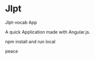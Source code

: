# Jlpt

Jlpt-vocab App

A quick Application made with Angular.js.

npm install and run local

peace
